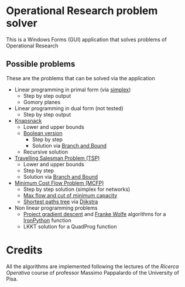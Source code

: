 # Operational Research problem solver
This is a Windows Forms (GUI) application that solves problems of Operational Research

## Possible problems
These are the problems that can be solved via the application
- Linear programming in primal form (via [simplex](https://en.wikipedia.org/wiki/Simplex_algorithm))
  - Step by step output
  - Gomory planes
- Linear programming in dual form (not tested)
  - Step by step output
- [Knapsnack](https://en.wikipedia.org/wiki/Knapsack_problem)
  - Lower and upper bounds
  - [Boolean version](https://en.wikipedia.org/wiki/Knapsack_problem#0-1_knapsack_problem)
    - Step by step
    - Solution via [Branch and Bound](https://en.wikipedia.org/wiki/Branch_and_bound)
  - Recursive solution
- [Travelling Salesman Problem (TSP)](https://en.wikipedia.org/wiki/Travelling_salesman_problem)
  - Lower and upper bounds
  - Step by step
  - Solution via [Branch and Bound](https://en.wikipedia.org/wiki/Branch_and_bound)
- [Minimum Cost Flow Problem (MCFP)](https://en.wikipedia.org/wiki/Minimum-cost_flow_problem)
  - Step by step solution (simplex for networks)
  - [Max flow and cut of minimum capacity](https://en.wikipedia.org/wiki/Max-flow_min-cut_theorem)
  - [Shortest paths tree](https://en.wikipedia.org/wiki/Shortest-path_tree) via [Dijkstra](https://en.wikipedia.org/wiki/Dijkstra%27s_algorithm)
- Non linear programming problems
  - [Project gradient descent](https://en.wikipedia.org/wiki/Gradient_descent) and [Franke Wolfe](https://en.wikipedia.org/wiki/Frank%E2%80%93Wolfe_algorithm) algorithms for a [IronPython](https://ironpython.net) function
  - LKKT solution for a QuadProg function
# Credits
All the algorithms are implemented following the lectures of the _Ricerca Operativa_ course of professor Massimo Pappalardo of the University of Pisa.
